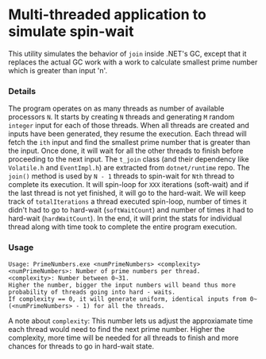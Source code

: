 # Multi-threaded application to simulate spin-wait

This utility simulates the behavior of `join` inside .NET's GC, except that it replaces the actual GC work with a work to calculate smallest prime number which is greater than input 'n'.

### Details

The program operates on as many threads as number of available processors `N`. It starts by creating `N` threads and generating `M` random `integer` input for each of those threads. When all threads are created and inputs have been generated, they resume the execution. Each thread will fetch the `ith` input and find the smallest prime number that is greater than the input. Once done, it will wait for all the other threads to finish before proceeding to the next input. The `t_join` class (and their dependency like `Volatile.h` and `EventImpl.h`) are  extracted from `dotnet/runtime` repo. The `join()` method is used by `N - 1` threads to spin-wait for `Nth` thread to complete its execution. It will spin-loop for `XXX` iterations (soft-wait) and if the last thread is not yet finished, it will go to the hard-wait. We will keep track of `totalIterations` a thread executed spin-loop, number of times it didn't had to go to hard-wait (`softWaitCount`) and number of times it had to hard-wait (`hardWaitCount`). In the end, it will print the stats for individual thread along with time took to complete the entire program execution.

### Usage

```
Usage: PrimeNumbers.exe <numPrimeNumbers> <complexity>
<numPrimeNumbers>: Number of prime numbers per thread.
<complexity>: Number between 0~31.
Higher the number, bigger the input numbers will beand thus more probability of threads going into hard - waits.
If complexity == 0, it will generate uniform, identical inputs from 0~(<numPrimeNumbers> - 1) for all the threads.
```

A note about `complexity`: This number lets us adjust the approxiamate time each thread would need to find the next prime number. Higher the complexity, more time will be needed for all threads to finish and more chances for threads to go in hard-wait state.